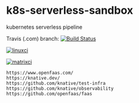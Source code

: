# k8s-serverless-sandbox
kubernetes serverless  pipeline

Travis (.com) branch:
[![Build Status](https://travis-ci.com/githubfoam/k8s-serverless-sandbox.svg?branch=master)](https://travis-ci.com/githubfoam/k8s-serverless-sandbox)  


[![linuxci](https://github.com/githubfoam/k8s-serverless-sandbox/workflows/linuxci/badge.svg)](https://github.com/githubfoam/k8s-serverless-sandbox/actions?query=workflow%3A%linuxci%22+branch%3Adev)

[![matrixci](https://github.com/githubfoam/k8s-serverless-sandbox/workflows/matrixci/badge.svg)](https://github.com/githubfoam/k8s-serverless-sandbox/actions?query=workflow%3A%matrixci%22+branch%3Adev)

~~~~
https://www.openfaas.com/
https://knative.dev/
https://github.com/knative/test-infra
https://github.com/knative/observability
https://github.com/openfaas/faas
~~~~
